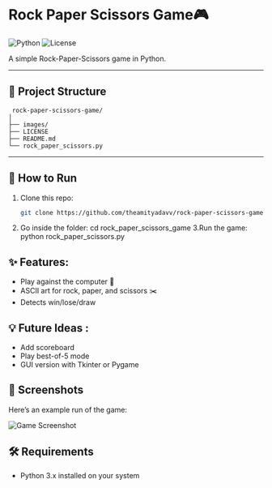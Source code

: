 # Rock Paper Scissors Game🎮

![Python](https://img.shields.io/badge/python-3.13.5-blue)
![License](https://img.shields.io/badge/license-MIT-green)


A simple Rock-Paper-Scissors game in Python.

---

## 📂 Project Structure
``` 
 rock-paper-scissors-game/
│
├── images/                  
├── LICENSE                  
├── README.md                
└── rock_paper_scissors.py 

 ```

---

## 🚀 How to Run
1. Clone this repo:
   ```bash
   git clone https://github.com/theamityadavv/rock-paper-scissors-game.git
2. Go inside the folder:
   cd rock_paper_scissors_game
3.Run the game:
  python rock_paper_scissors.py

## ✨ Features: 
- Play against the computer 🤖
- ASCII art for rock, paper, and scissors ✂️
- Detects win/lose/draw

## 💡 Future Ideas :
- Add scoreboard
- Play best-of-5 mode
- GUI version with Tkinter or Pygame

## 📸 Screenshots
Here’s an example run of the game:

![Game Screenshot](https://raw.githubusercontent.com/theamityadavv/rock-paper-scissors-game/main/images/Screenshot.png)


## 🛠️ Requirements
- Python 3.x installed on your system

